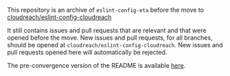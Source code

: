 This repository is an archive of `eslint-config-eta` before the move to [cloudreach/eslint-config-cloudreach]( https://github.com/cloudreach/eslint-config-cloudreach)

It still contains issues and pull requests that are relevant and that were opened before the move. New issues and pull requests, for all branches, should be opened at `cloudreach/eslint-config-cloudreach`. New issues and pull requests opened here will automatically be rejected.

The pre-convergence version of the README is available [here](https://github.com/EmergingTechnologyAdvisors/eslint-config-eta/blob/ae061321095fbb72807253d705d7cde7978ef32d/README.md).
